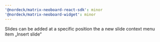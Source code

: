 ```yaml
---
'@nordeck/matrix-neoboard-react-sdk': minor
'@nordeck/matrix-neoboard-widget': minor
---
```


Slides can be added at a specific position the a new slide context menu item „Insert slide“
